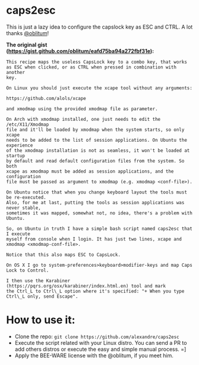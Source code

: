 # caps2esc

This is just a lazy idea to configure the capslock key as ESC and CTRL. A lot thanks [@oblitum](https://github.com/oblitum)!

__The original gist (https://gist.github.com/oblitum/eafd75ba94a272fbf31e):__

```
This recipe maps the useless CapsLock key to a combo key, that works
as ESC when clicked, or as CTRL when pressed in combination with another
key.

On Linux you should just execute the xcape tool without any arguments:

https://github.com/alols/xcape

and xmodmap using the provided xmodmap file as parameter.

On Arch with xmodmap installed, one just needs to edit the /etc/X11/Xmodmap
file and it'll be loaded by xmodmap when the system starts, so only xcape
needs to be added to the list of session applications. On Ubuntu the experience
of the xmodmap installation is not as seamless, it won't be loaded at startup
by default and read default configuration files from the system. So both
xcape as xmodmap must be added as session applications, and the configuration
file must be passed as argument to xmodmap (e.g. xmodmap <conf-file>).

On Ubuntu notice that when you change keyboard layout the tools must be re-executed.
Also, for me at last, putting the tools as session applications was never stable,
sometimes it was mapped, somewhat not, no idea, there's a problem with Ubuntu.

So, on Ubuntu in truth I have a simple bash script named caps2esc that I execute
myself from console when I login. It has just two lines, xcape and xmodmap <xmodmap-conf-file>.

Notice that this also maps ESC to CapsLock.

On OS X I go to system-preferences>keyboard>modifier-keys and map Caps Lock to Control.

I then use the Karabiner (https://pqrs.org/osx/karabiner/index.html.en) tool and mark
the Ctrl_L to Ctrl\_L option where it's specified: "+ When you type Ctrl\_L only, send Escape".
```
# How to use it:

* Clone the repo: ```git clone https://github.com/alexandre/caps2esc```
* Execute the script related with your Linux distro. You can send a PR to add others distros or execute the easy and simple manual process. =]
* Apply the BEE-WARE license with the @oblitum, if you meet him.
